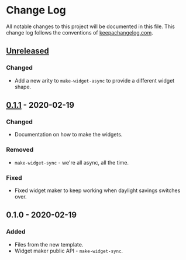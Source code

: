 # Change Log
All notable changes to this project will be documented in this file. This change log follows the conventions of [keepachangelog.com](http://keepachangelog.com/).

## [Unreleased]
### Changed
- Add a new arity to `make-widget-async` to provide a different widget shape.

## [0.1.1] - 2020-02-19
### Changed
- Documentation on how to make the widgets.

### Removed
- `make-widget-sync` - we're all async, all the time.

### Fixed
- Fixed widget maker to keep working when daylight savings switches over.

## 0.1.0 - 2020-02-19
### Added
- Files from the new template.
- Widget maker public API - `make-widget-sync`.

[Unreleased]: https://github.com/your-name/aoc-2019/compare/0.1.1...HEAD
[0.1.1]: https://github.com/your-name/aoc-2019/compare/0.1.0...0.1.1
